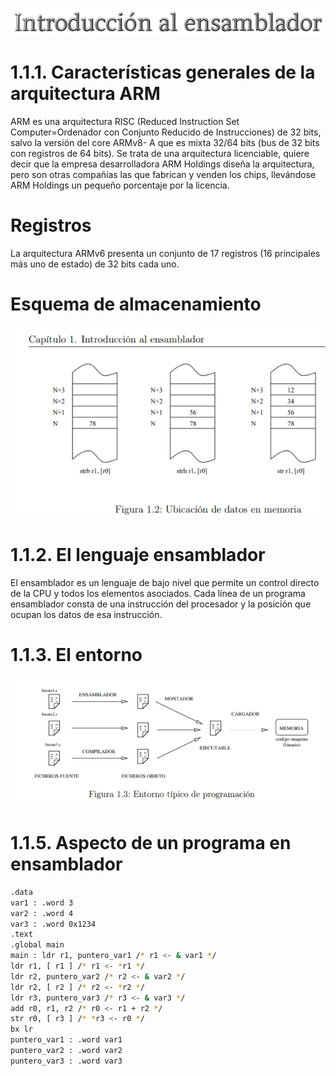 ![](img/Cap1.png)
# 1.1.1. Características generales de la arquitectura ARM
ARM es una arquitectura RISC (Reduced Instruction Set Computer=Ordenador
con Conjunto Reducido de Instrucciones) de 32 bits, salvo la versión del core ARMv8-
A que es mixta 32/64 bits (bus de 32 bits con registros de 64 bits). Se trata de una
arquitectura licenciable, quiere decir que la empresa desarrolladora ARM Holdings
diseña la arquitectura, pero son otras compañías las que fabrican y venden los chips,
llevándose ARM Holdings un pequeño porcentaje por la licencia.
# Registros
La arquitectura ARMv6 presenta un conjunto de 17 registros (16 principales más
uno de estado) de 32 bits cada uno.
# Esquema de almacenamiento
![](img/Esq1.PNG)
# 1.1.2. El lenguaje ensamblador
El ensamblador es un lenguaje de bajo nivel que permite un control directo de
la CPU y todos los elementos asociados. Cada línea de un programa ensamblador
consta de una instrucción del procesador y la posición que ocupan los datos de esa
instrucción.
# 1.1.3. El entorno
![](img/Ent1.PNG)
# 1.1.5. Aspecto de un programa en ensamblador
```bash
.data
var1 : .word 3
var2 : .word 4
var3 : .word 0x1234
.text
.global main
main : ldr r1, puntero_var1 /* r1 <- & var1 */
ldr r1, [ r1 ] /* r1 <- *r1 */
ldr r2, puntero_var2 /* r2 <- & var2 */
ldr r2, [ r2 ] /* r2 <- *r2 */
ldr r3, puntero_var3 /* r3 <- & var3 */
add r0, r1, r2 /* r0 <- r1 + r2 */
str r0, [ r3 ] /* *r3 <- r0 */
bx lr
puntero_var1 : .word var1
puntero_var2 : .word var2
puntero_var3 : .word var3
```
